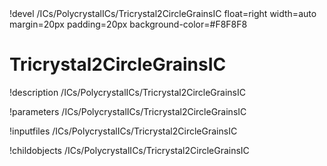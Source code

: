 <!-- MOOSE Object Documentation Stub: Remove this when content is added. -->!devel /ICs/PolycrystalICs/Tricrystal2CircleGrainsIC float=right width=auto margin=20px padding=20px background-color=#F8F8F8


# Tricrystal2CircleGrainsIC
!description /ICs/PolycrystalICs/Tricrystal2CircleGrainsIC

!parameters /ICs/PolycrystalICs/Tricrystal2CircleGrainsIC

!inputfiles /ICs/PolycrystalICs/Tricrystal2CircleGrainsIC

!childobjects /ICs/PolycrystalICs/Tricrystal2CircleGrainsIC
